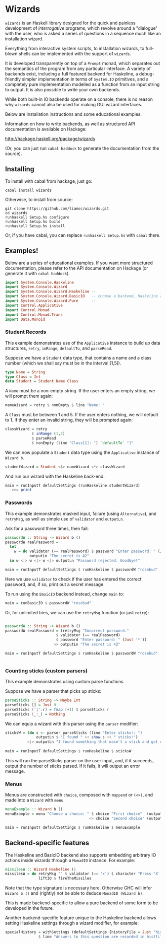 # Wizards

`wizards` is an Haskell library designed for the quick and painless development of *interrogative* programs, which revolve around a "dialogue" with the user, who is asked a series of questions in a sequence much like an installation wizard.

Everything from interactive system scripts, to installation wizards, to full-blown shells can be implemented with the support of `wizards`.

It is developed transparently on top of a `Prompt` monad, which separates out the semantics of the program from any particular interface. A variety of backends exist, including a full featured backend for Haskeline, a debug-friendly simpler implementation in terms of `System.IO`
primitives, and a completely pure implementation modelled as a function from an input string to output. It is also possible to write your 
own backends. 

While both built-in IO backends operate on a console, there is no reason why `wizards` cannot also be used for making GUI wizard interfaces.

Below are installation instructions and some educational examples.

Information on how to write backends, as well as structured API documentation is available on Hackage:

http://hackage.haskell.org/package/wizards

(Or, you can just run `cabal haddock` to generate the documentation from the source).

## Installing

To install with cabal from hackage, just go:

```
cabal install wizards
```

Otherwise, to install from source:

```
git clone https://github.com/liamoc/wizards.git
cd wizards
runhaskell Setup.hs configure
runhaskell Setup.hs build
runhaskell Setup.hs install
```

Or, if you have cabal, you can replace `runhaskell Setup.hs` with `cabal` there.

## Examples!

Below are a series of educational examples. If you want more structured documentation, please refer to the API documentation on Hackage (or generate it with `cabal haddock`).

```haskell
import System.Console.Haskeline
import System.Console.Wizard
import System.Console.Wizard.Haskeline --
import System.Console.Wizard.BasicIO   -- choose a backend, Haskeline recommended.
import System.Console.Wizard.Pure      --
import Control.Applicative
import Control.Monad
import Control.Monad.Trans
import Data.Monoid
```
### Student Records

This example demonstrates use of the `Applicative` instance to build up data structures, `retry`, `inRange`, `defaultTo`, and `parseRead`.


Suppose we have a `Student` data type, that contains a name and a class number (which we shall say must be in the interval [1,5]).

```haskell
type Name = String
type Class = Int 
data Student = Student Name Class
```

A `Name` must be a non-empty string. If the user enters an empty string, we will prompt them again:

```haskell
nameWizard = retry $ nonEmpty $ line "Name: "
```

A `Class` must be between 1 and 5. If the user enters nothing, we will default to 1. If they enter an invalid string, they will be prompted again:

```haskell
classWizard = retry 
            $ inRange (1,5) 
            $ parseRead 
            $ nonEmpty (line "Class[1]: ") `defaultTo` "1"
```

We can now populate a `Student` data type using the `Applicative` instance of `Wizard b`.

```haskell
studentWizard = Student <$> nameWizard <*> classWizard
```

And run our wizard with the Haskeline back-end:

```haskell
main = runInputT defaultSettings (runHaskeline studentWizard) 
   >>= print
```

### Passwords

This example demonstrates masked input, failure (using `Alternative`), and `retryMsg`, as well as simple use of `validator` and `outputLn`.

Ask for a password three times, then fail:

```haskell
passwordW :: String -> Wizard b ()
passwordW realPassword = 
  let 
    w = do validator (== realPassword) $ password "Enter password: " (Just '*') 
           outputLn "The secret is 42"
  in w <|> w <|> w <|> outputLn "Password rejected. Goodbye!"

main = runInputT defaultSettings $ runHaskeline $ passwordW "rosebud"

```

Here we use `validator` to check if the user has entered the correct password, and, if so, print out a secret message.

To run using the `BasicIO` backend instead, change `main` to:

```haskell
main = runBasicIO $ passwordW "rosebud"
```

Or, for unlimited tries, we can use the `retryMsg` function (or just `retry`):

```haskell

passwordW :: String -> Wizard b ()
passwordW realPassword = (retryMsg "Incorrect password." 
                       $ validator (== realPassword) 
                       $ password "Enter password: " (Just '*'))
                      >> outputLn "The secret is 42"

main = runInputT defaultSettings $ runHaskeline $ passwordW "rosebud"
          
```


### Counting sticks (custom parsers)

This example demonstrates using custom parse functions.

Suppose we have a parser that picks up sticks:

```haskell
parseSticks :: String -> Maybe Int
parseSticks [] = Just 0
parseSticks ('|':r) = fmap (+1) $ parseSticks r
parseSticks (_:_) = Nothing
```

We can equip a wizard with this parser using the `parser` modifier:

```haskell
sticksW = (do s <- parser parseSticks (line "Enter sticks!: ")
              outputLn $ "I found " ++ show s ++ " sticks!")
          <|> outputLn "I found something that wasn't a stick and got confused."
          
main = runInputT defaultSettings $ runHaskeline $ sticksW          
```

This will run the parseSticks parser on the user input, and, if it succeeds, output the number of sticks parsed. If it fails, it will output an error message.

### Menus 

Menus are constructed with `choice`, composed with `mappend` or `(<>)`, and made into a `Wizard` with `menu`.

```haskell
menuExample :: Wizard b ()
menuExample = menu "Choose a choice: " $ choice "First choice"  (outputLn "You chose the first choice")
                                      <> choice "Second choice" (outputLn "You chose the second choice")

main = runInputT defaultSettings $ runHaskeline $ menuExample                                      
```

## Backend-specific features

The Haskeline and BasicIO backend also supports embedding arbitrary IO actions inside wizards through a `MonadIO` instance. For example:

```haskell
missilesW :: Wizard Haskeline ()
missilesW = do retryMsg "" $ validator (== 'x') $ character "Press 'X' to fire the missiles"
               liftIO $ fireTheMissiles
```

Note that the type signature is necessary here. Otherwise GHC will infer `Wizard b ()` and (rightly) not be able to deduce `MonadIO (Wizard b)`. 
               
This is made backend-specific to allow a pure backend of some form to be developed in the future.

Another backend-specific feature unique to the Haskeline backend allows setting Haskeline settings through a wizard modifier, for example:

```haskell
specialHistory = withSettings (defaultSettings {historyFile = Just "histfile"})
               $ line "Answers to this question are recorded in histfile" >>= output
```

